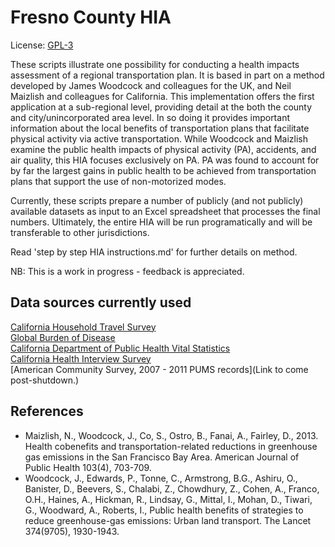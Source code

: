 Fresno County HIA
=================

License: [GPL-3](http://www.gnu.org/licenses/gpl.html)

These scripts illustrate one possibility for conducting a health impacts assessment of a regional transportation plan. It is based in part on a method developed by James Woodcock and colleagues for the UK, and Neil Maizlish and colleagues for California. This implementation offers the first application at a sub-regional level, providing detail at the both the county and city/unincorporated area level. In so doing it provides important information about the local benefits of transportation plans that facilitate physical activity via active transportation. While Woodcock and Maizlish examine the public health impacts of physical activity (PA), accidents, and air quality, this HIA focuses exclusively on PA. PA was found to account for by far the largest gains in public health to be achieved from transportation plans that support the use of non-motorized modes. 

Currently, these scripts prepare a number of publicly (and not publicly) available datasets as input to an Excel spreadsheet that processes the final numbers. Ultimately, the entire HIA will be run programatically and will be transferable to other jurisdictions. 

Read 'step by step HIA instructions.md' for further details on method.

NB: This is a work in progress - feedback is appreciated.

Data sources currently used
---------------------------

[California Household Travel Survey](http://www.nrel.gov/vehiclesandfuels/secure_transportation_data.html)  
[Global Burden of Disease](http://ghdx.healthmetricsandevaluation.org/global-burden-disease-study-2010-gbd-2010-data-downloads)  
[California Department of Public Health Vital Statistics](http://www.cdph.ca.gov/data/statistics/Pages/DeathStatisticalDataTables.aspx)  
[California Health Interview Survey](http://healthpolicy.ucla.edu/chis/Pages/default.aspx)  
[American Community Survey, 2007 - 2011 PUMS records](Link to come post-shutdown.)

References
----------------------------
* Maizlish, N., Woodcock, J., Co, S., Ostro, B., Fanai, A., Fairley, D., 2013. Health cobenefits and transportation-related reductions in greenhouse gas emissions in the San Francisco Bay Area. American Journal of Public Health 103(4), 703-709.
* Woodcock, J., Edwards, P., Tonne, C., Armstrong, B.G., Ashiru, O., Banister, D., Beevers, S., Chalabi, Z., Chowdhury, Z., Cohen, A., Franco, O.H., Haines, A., Hickman, R., Lindsay, G., Mittal, I., Mohan, D., Tiwari, G., Woodward, A., Roberts, I., Public health benefits of strategies to reduce greenhouse-gas emissions: Urban land transport. The Lancet 374(9705), 1930-1943.